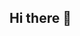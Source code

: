 ## Hi there 👋

<!--
**christymariam/christymariam** is a ✨ _special_ ✨ repository because its `README.md` (this file) appears on your GitHub profile.

Here are some ideas to get you started:

- 🔭 I’m currently working on making the world of tech more colourful with my passion and creativity with developing skills.
- 🌱 I’m currently learning coding and doing my specialisations in Data Science and Web Development.
- 👯 I’m looking to collaborate on  bigger and versatile platforms and companies in the future.
- 🤔 I’m looking for help with finding problems and solving them efficiently and judiciously.
- 💬 Ask me about:I am Christy and im currently doing my Btech(S2) from St Josephs College of Engineerig and Technology, Palai. My hometown is in Kottayam, Kerala and ive done my schooling from Muscat,Oman.I find interest in various and multiple domains and thats why i believe i can put all my skills combined to give the best final outcome.
- 📫 How to reach me: You can contact me via mail or linkedin which I'm mentioning below:
Email ID:christymariamabraham2028@cs.sjcetpalai.ac.in 
Linkedin: Christy Mariam Abraham
- 😄 Pronouns:She/Her
- ⚡ Fun fact: I am surprisingly curious always.
Thank you and looking forward to connecting with you and creating or own dimension to the tech world.
